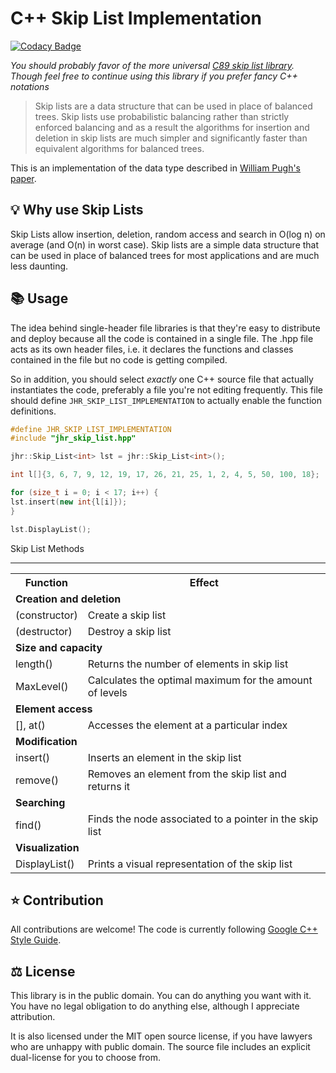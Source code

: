 # C++ Skip List Implementation

[![Codacy Badge](https://api.codacy.com/project/badge/Grade/0381c772a6cf4efda37541ac0de5b36a)](https://app.codacy.com/gh/Garfield1002/jhr_skip_list?utm_source=github.com&utm_medium=referral&utm_content=Garfield1002/jhr_skip_list&utm_campaign=Badge_Grade_Settings)

_You should probably favor of the more universal [C89 skip list library](https://github.com/Garfield1002/jrsl). Though feel free to continue using this library if you prefer fancy C++ notations_

> Skip lists are a data structure that can be used in place of balanced trees.
> Skip lists use probabilistic balancing rather than strictly enforced balancing
> and as a result the algorithms for insertion and deletion in skip lists are
> much simpler and significantly faster than equivalent algorithms for
> balanced trees.

This is an implementation of the data type described in [William Pugh's paper](https:www.epaperpress.com/sortsearch/download/skiplist.pdf).

## 💡 Why use Skip Lists

Skip Lists allow insertion, deletion, random access and search in O(log n) on average (and O(n) in worst case).
Skip lists are a simple data structure that can be used in place of balanced trees for most applications and are much less daunting.

## 📚 Usage

The idea behind single-header file libraries is that they're easy to distribute and deploy because all the code is contained in a single file.
The .hpp file acts as its own header files, i.e. it declares the functions and classes contained in the file but no code is getting compiled.

So in addition, you should select _exactly_ one C++ source file that actually instantiates the code, preferably a file you're not editing frequently.
This file should define `JHR_SKIP_LIST_IMPLEMENTATION` to actually enable the function definitions.

```cpp
#define JHR_SKIP_LIST_IMPLEMENTATION
#include "jhr_skip_list.hpp"

jhr::Skip_List<int> lst = jhr::Skip_List<int>();

int l[]{3, 6, 7, 9, 12, 19, 17, 26, 21, 25, 1, 2, 4, 5, 50, 100, 18};

for (size_t i = 0; i < 17; i++) {
lst.insert(new int{l[i]});
}

lst.DisplayList();

```

Skip List Methods

---

<table>
  <tr>
    <th>Function</th>
    <th>Effect</th>
  </tr>
  <tr>
    <td colspan="2">
        <b>Creation and deletion</b>
    </td>
  </tr>
  <tr>
    <td>(constructor)</td>
    <td>Create a skip list</td>
  </tr>
  <tr></tr>
  <tr>
    <td>(destructor)</td>
    <td>Destroy a skip list</td>
  </tr>
  <tr>
    <td colspan="2">
        <b>Size and capacity</b>
    </td>
  </tr>
  <tr>
    <td>length()</td>
    <td>Returns the number of elements in skip list</td>
  </tr>
  <tr></tr>
  <tr>
    <td>MaxLevel()</td>
    <td>Calculates the optimal maximum for the amount of levels</td>
  </tr>
  <tr>
    <td colspan="2">
        <b>Element access</b>
    </td>
  </tr>
  <tr>
    <td>[], at()</td>
    <td>Accesses the element at a particular index</td>
  </tr>
  <tr>
    <td colspan="2">
        <b>Modification</b>
    </td>
  </tr>
  <tr>
    <td>insert()</td>
    <td>Inserts an element in the skip list</td>
  </tr>
  <tr></tr>
  <tr>
    <td>remove()</td>
    <td>Removes an element from the skip list and returns it</td>
  </tr>
  <tr>
    <td colspan="2">
        <b>Searching</b>
    </td>
  </tr>
  <tr>
    <td>find()</td>
    <td>Finds the node associated to a pointer in the skip list</td>
  </tr>
  <tr>
    <td colspan="2">
        <b>Visualization</b>
    </td>
  </tr>
  <tr>
    <td>DisplayList()</td>
    <td>Prints a visual representation of the skip list</td>
  </tr>
</table>

## ⭐ Contribution

All contributions are welcome!
The code is currently following [Google C++ Style Guide](https://google.github.io/styleguide/cppguide.html).

## ⚖ License

This library is in the public domain. You can do anything you want with it. You have no legal obligation to do anything else, although I appreciate attribution.

It is also licensed under the MIT open source license, if you have lawyers who are unhappy with public domain. The source file includes an explicit dual-license for you to choose from.
